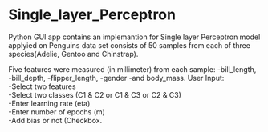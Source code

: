 # Single_layer_Perceptron
 Python GUI app contains an implemantion for Single layer Perceptron model applyied on Penguins data set consists of 50 samples from each of three species(Adelie, Gentoo and Chinstrap).  
 
Five features were measured (in millimeter) from each sample:
   -bill_length,
   -bill_depth, 
   -flipper_length, 
   -gender
   -and body_mass. 
 User Input:  
   -Select two features  
   -Select two classes (C1 & C2 or C1 & C3 or C2 & C3)  
   -Enter learning rate (eta)  
   -Enter number of epochs (m)  
   -Add bias or not (Checkbox.
